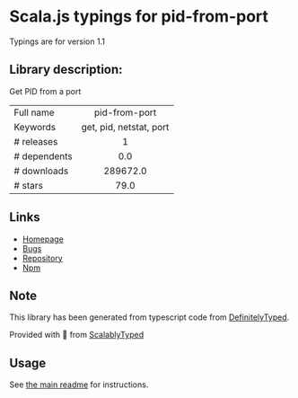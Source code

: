 
# Scala.js typings for pid-from-port

Typings are for version 1.1

## Library description:
Get PID from a port

|                    |                 |
| ------------------ | :-------------: |
| Full name          | pid-from-port |
| Keywords           | get, pid, netstat, port |
| # releases         | 1 |
| # dependents       | 0.0 |
| # downloads        | 289672.0 |
| # stars            | 79.0 |

## Links
- [Homepage](https://github.com/kevva/pid-from-port#readme)
- [Bugs](https://github.com/kevva/pid-from-port/issues)
- [Repository](https://github.com/kevva/pid-from-port)
- [Npm](https://www.npmjs.com/package/pid-from-port)
    


## Note
This library has been generated from typescript code from [DefinitelyTyped](https://definitelytyped.org).

Provided with :purple_heart: from [ScalablyTyped](https://github.com/oyvindberg/ScalablyTyped)

## Usage
See [the main readme](../../readme.md) for instructions.


